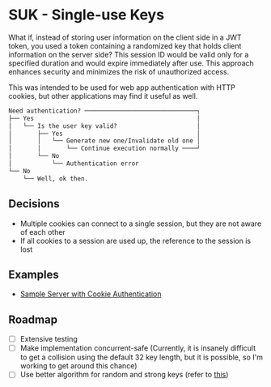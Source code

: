 # SUK - Single-use Keys

What if, instead of storing user information on the client side in a JWT token,
you used a token containing a randomized key that holds client information on
the server side? This session ID would be valid only for a specified duration
and would expire immediately after use. This approach enhances security and
minimizes the risk of unauthorized access.

This was intended to be used for web app authentication with HTTP cookies, but
other applications may find it useful as well.

```txt
Need authentication? ───────────────────────────────┐
├── Yes                                             │
│   └── Is the user key valid?                      │
│       ├── Yes                                     │
│       │   └── Generate new one/Invalidate old one │ 
│       │       └── Continue execution normally ────┘
│       └── No
│           └── Authentication error
└── No
    └── Well, ok then.
```

## Decisions

- Multiple cookies can connect to a single session, but they are not aware of
each other
- If all cookies to a session are used up, the reference to the session is lost

## Examples

- [Sample Server with Cookie Authentication](./examples/cookies/main.go)

## Roadmap

- [ ] Extensive testing
- [ ] Make implementation concurrent-safe (Currently, it is insanely difficult
to get a collision using the default 32 key length, but it is possible, so I'm
working to get around this chance)
- [ ] Use better algorithm for random and strong keys (refer to [this](https://stackoverflow.com/questions/22892120/how-to-generate-a-random-string-of-a-fixed-length-in-go))
